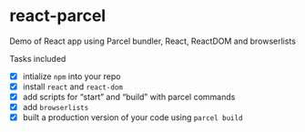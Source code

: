 # react-parcel

Demo of React app using Parcel bundler, React, ReactDOM and browserlists

Tasks included

- [x] intialize `npm` into your repo
- [x] install `react` and `react-dom`
- [x] add scripts for “start” and “build” with parcel commands
- [x] add `browserlists`
- [x] built a production version of your code using `parcel build`
